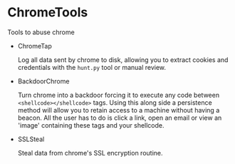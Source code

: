 # ChromeTools

Tools to abuse chrome

- ChromeTap

  Log all data sent by chrome to disk, allowing you to extract cookies and credentials with the `hunt.py` tool or manual review.

- BackdoorChrome

  Turn chrome into a backdoor forcing it to execute any code between `<shellcode></shellcode>` tags. Using this along side a persistence method will allow you to retain access to a machine without having a beacon. All the user has to do is click a link, open an email or view an 'image' containing these tags and your shellcode.
  
- SSLSteal

  Steal data from chrome's SSL encryption routine.
